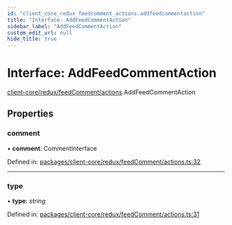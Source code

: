 ```yaml
---
id: "client_core_redux_feedcomment_actions.addfeedcommentaction"
title: "Interface: AddFeedCommentAction"
sidebar_label: "AddFeedCommentAction"
custom_edit_url: null
hide_title: true
---
```


# Interface: AddFeedCommentAction

[client-core/redux/feedComment/actions](../modules/client_core_redux_feedcomment_actions.md).AddFeedCommentAction

## Properties

### comment

• **comment**: CommentInterface

Defined in: [packages/client-core/redux/feedComment/actions.ts:32](https://github.com/xr3ngine/xr3ngine/blob/9d253dc38/packages/client-core/redux/feedComment/actions.ts#L32)

___

### type

• **type**: *string*

Defined in: [packages/client-core/redux/feedComment/actions.ts:31](https://github.com/xr3ngine/xr3ngine/blob/9d253dc38/packages/client-core/redux/feedComment/actions.ts#L31)
